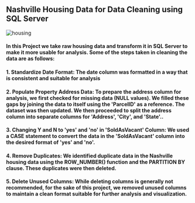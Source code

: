 
## Nashville Housing Data for Data Cleaning using SQL Server

![housing](https://github.com/user-attachments/assets/73a97a7d-dd33-4543-a301-676a898635ed)

#### In this Project we take raw housing data and transform it in SQL Server to make it more usable for analysis. Some of the steps taken in cleaning the data are as follows:

#### 1. Standardize Date Format: The date column was formatted in a way that is consistent and suitable for analysis

#### 2. Populate Property Address Data: To prepare the address column for analysis, we first checked for missing data (NULL values). We filled these gaps by joining the data to itself using the 'ParcelID' as a reference. The dataset was then updated. We then proceeded to split the address column into separate columns for 'Address', 'City', and 'State'..

#### 3. Changing Y and N to 'yes' and 'no' in 'SoldAsVacant' Column: We used a CASE statement to convert the data in the 'SoldAsVacant' column into the desired format of 'yes' and 'no'.

#### 4. Remove Duplicates: We identified duplicate data in the Nashville housing data using the ROW_NUMBER() function and the PARTITION BY clause. These duplicates were then deleted.

#### 5. Delete Unused Columns: While deleting columns is generally not recommended, for the sake of this project, we removed unused columns to maintain a clean format suitable for further analysis and visualization.
